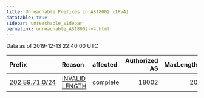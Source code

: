 ```yaml
---
title: Unreachable Prefixes in AS18002 (IPv4)
datatable: true
sidebar: unreachable_sidebar
permalink: unreachable_AS18002-v4.html
---
```


Data as of 2019-12-13 22:40:00 UTC


<div class="datatable-begin"></div>

| Prefix                                                 | Reason                                                                                                   | affected   |   Authorized AS |   MaxLength | Anchor                                       |   unreachable /24s |
|:-------------------------------------------------------|:---------------------------------------------------------------------------------------------------------|:-----------|----------------:|------------:|:---------------------------------------------|-------------------:|
| [202.89.71.0/24](https://stat.ripe.net/202.89.71.0/24) | [INVALID LENGTH](https://rpki-validator.ripe.net/announcement-preview?asn=AS18002&prefix=202.89.71.0/24) | complete   |           18002 |          20 | [APNIC](unreachable_APNIC_RPKI_Root-v4.html) |                  1 |

<div class="datatable-end"></div>